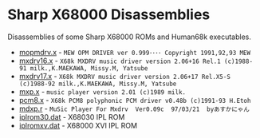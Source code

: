 Sharp X68000 Disassemblies
==========================

Disassemblies of some Sharp X68000 ROMs and Human68k executables.

* [mopmdrv.x](mopmdrv.s) - `MEW OPM DRIVER ver 0.999････ Copyright 1991,92,93 MEW`
* [mxdrv16.x](mxdrv16.s) - `X68k MXDRV music driver version 2.06+16 Rel.1 (c)1988-91 milk.,K.MAEKAWA, Missy.M, Yatsube`
* [mxdrv17.x](mxdrv17.s) - `X68k MXDRV music driver version 2.06+17 Rel.X5-S (c)1988-92 milk.,K.MAEKAWA, Missy.M, Yatsube`
* [mxp.x](mxp.s) - `music player version 2.01 (c)1989 milk.`
* [pcm8.x](pcm8.s) - `X68k PCM8 polyphonic PCM driver v0.48b (c)1991-93 H.Etoh`
* [mdxp.r](mdxp.s) - `MuSic Player For Mxdrv  Ver0.09c  97/03/21  byあすかにゃん`
* [iplrom30.dat](iplrom30.s) - X68030 IPL ROM
* [iplromxv.dat](iplromxv.s) - X68000 XVI IPL ROM
